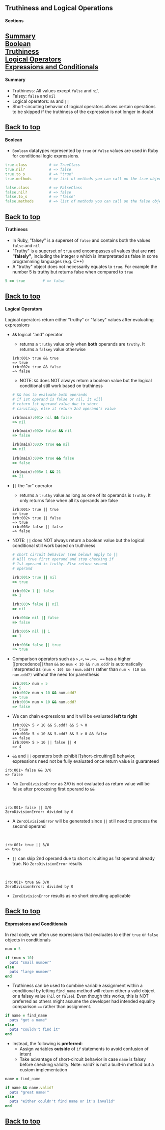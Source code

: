 ## Truthiness and Logical Operations
#### Sections
[Summary](#summary)\
[Boolean](#boolean)\
[Truthiness](#truthiness)\
[Logical Operators](#logical-operators)\
[Expressions and Conditionals](#expressions-and-conditionals)
<br>
---

#### Summary
- Truthiness: All values except `false` and `nil`
- Falsey: `false` and `nil`
- Logical operators: `&&` and `||`
- Short-circuiting behavior of logical operators allows certain operations to be skipped if the truthiness of the expression is not longer in doubt

[Back to top](#sections)
---

#### Boolean
- `Boolean` datatypes represented by `true` or `false` values are used in Ruby for conditional logic expressions.
```ruby
true.class          # => TrueClass
true.nil?           # => false
true.to_s           # => "true"
true.methods        # => list of methods you can call on the true object

false.class         # => FalseClass
false.nil?          # => false
false.to_s          # => "false"
false.methods       # => list of methods you can call on the false object
```

[Back to top](#sections)
---

#### Truthiness
- In Ruby, "falsey" is a superset of `false` and contains both the values `false` and `nil`
- "Truthy" is a superset of `true` and encompasses all values that are **not "falsely"**, including the integer `0` which is interpretated as false in some programming languages (e.g. C++)
- A "truthy" object does not necessarily equates to `true`. For example the number 5 is truthy but returns false when compared to `true`
```ruby
5 == true        # => false
```
[Back to top](#sections)
---

#### Logical Operators
Logical operators return either "truthy" or "falsey" values after evaluating expressions
<br>
- **`&&`** logical "and" operator 
	- returns a `truthy` value only when **both** operands are `truthy`. It returns a `falsey` value otherwise
	```irb
	irb:001> true && true
	=> true
	irb:002> true && false
	=> false
	```

	- NOTE: `&&` does NOT always return a boolean value but the logical conditional still work based on truthiness
	```ruby
	# && has to evaluate both operands
	# if 1st operand is false or nil, it will
	# return 1st operand value due to short 
	# ciruiting, else it return 2nd operand's value
	
	irb(main):001> nil && false
	=> nil

	irb(main):002> false && nil
	=> false
	
	irb(main):003> true && nil
	=> nil
      
	irb(main):004> true && false
	=> false

	irb(main):005> 1 && 21
	=> 21
	```

- **`||`** the "or" operator 
	- returns a `truthy` value as long as one of its operands is `truthy`. It only returns false when all its operands are false
	```irb
	irb:001> true || true
	=> true
	irb:002> true || false 
	=> true
	irb:003> false || false 
	=> false
	```

- NOTE: `||` does NOT always return a boolean value but the logical conditional still work based on truthiness
	```ruby
	# short circuit behavior (see below) apply to ||
	# Will true first operand and stop checking if 
	# 1st operand is truthy. Else return second 
	# operand
	
	irb:001> true || nil
	=> true
	
	irb:002> 1 || false
	=> 1
	
	irb:003> false || nil
	=> nil
	
	irb:004> nil || false
	=> false
	
	irb:005> nil || 1
	=> 1
	
	irb:006> false || true
	=> true
	```

- Comparison operators such as `>,<,>=,<=, ==` has a higher [[precedence]] than `&&` so  `num < 10 && num.odd?` is automatically interpreted as  `(num < 10) && (num.odd?)` rather than  `num < (10 && num.odd?)` without the need for parenthesis
	```ruby
	irb:001> num = 5
	=> 5
	irb:002> num < 10 && num.odd?
	=> true
	irb:003> num > 10 && num.odd?
	=> false
	```

- We can chain expressions and it will be evaluated **left to right**
	```irb
	irb:002> 5 < 10 && 5.odd? && 5 > 0
	=> true
	irb:003> 5 < 10 && 5.odd? && 5 > 0 && false
	=> false
	irb:004> 5 > 10 || false || 4
	=> 4
	``` 

- `&&` and `||` operators both exhibit [[short-circuiting]] behavior, expressions need not be fully evaluated once return value is guaranteed

```irb
irb:001> false && 3/0
=> false
```
- No `ZeroDivisionError` as 3/0 is not evaluated as return value will be false after processing first operand to `&&` 
<br>

```irb
irb:001> false || 3/0
ZeroDivisionError: divided by 0
```
- A `ZeroDivisionError` will be generated since `||` still need to process the second operand
<br>

```irb
irb:001> true || 3/0
=> true
```
- `||` can skip 2nd operand due to short circuiting as 1st operand already true. No `ZeroDivisionError` results
<br>

```irb
irb:001> true && 3/0
ZeroDivisionError: divided by 0
```
- `ZeroDivisionError` results as no short circuiting applicable

[Back to top](#sections)
---

#### Expressions and Conditionals
In real code, we often use expressions that evaluates to either `true` or `false` objects in conditionals
```ruby
num = 5

if (num < 10)
  puts "small number"
else
  puts "large number"
end
```

- Truthiness can be used to combine variable assignment within a conditional by letting `find_name` method will return either a valid object or a falsey value (`nil` or `false`). Even though this works, this is NOT preferred as others might assume the developer had intended equality comparison `==` rather than assignment.  
```ruby
if name = find_name
  puts "got a name"
else
  puts "couldn't find it"
end
```
 
- Instead, the following is **preferred**:
	- Assign variables **outside** of `if` statements to avoid confusion of intent
	- Take advantage of short-circuit behavior in case `name` is falsey before checking validity. Note: valid? is not a built-in method but a custom implementation
```ruby
name = find_name

if name && name.valid?
  puts "great name!"
else
  puts "either couldn't find name or it's invalid"
end
```

[Back to top](#sections)
---
